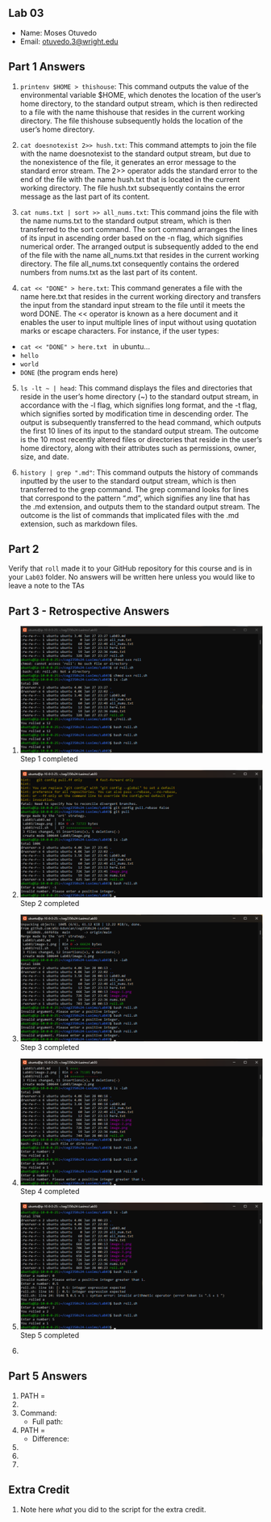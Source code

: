 ## Lab 03

- Name: Moses Otuvedo
- Email: otuvedo.3@wright.edu

## Part 1 Answers

1. `printenv $HOME > thishouse`: This command outputs the value of the environmental variable $HOME, which denotes the location of the user’s home directory, to the standard output stream, which is then redirected to a file with the name thishouse that resides in the current working directory. The file thishouse subsequently holds the location of the user’s home directory.

2. `cat doesnotexist 2>> hush.txt`: This command attempts to join the file with the name doesnotexist to the standard output stream, but due to the nonexistence of the file, it generates an error message to the standard error stream. The 2>> operator adds the standard error to the end of the file with the name hush.txt that is located in the current working directory. The file hush.txt subsequently contains the error message as the last part of its content.

3. `cat nums.txt | sort >> all_nums.txt`: This command joins the file with the name nums.txt to the standard output stream, which is then transferred to the sort command. The sort command arranges the lines of its input in ascending order based on the -n flag, which signifies numerical order. The arranged output is subsequently added to the end of the file with the name all_nums.txt that resides in the current working directory. The file all_nums.txt consequently contains the ordered numbers from nums.txt as the last part of its content.

4. `cat << "DONE" > here.txt`: This command generates a file with the name here.txt that resides in the current working directory and transfers the input from the standard input stream to the file until it meets the word DONE. The << operator is known as a here document and it enables the user to input multiple lines of input without using quotation marks or escape characters. For instance, if the user types:

 - `cat << "DONE" > here.txt ` in ubuntu...
 - `hello`
 - `world`
 - `DONE` (the program ends here)


5. `ls -lt ~ | head`: This command displays the files and directories that reside in the user’s home directory (~) to the standard output stream, in accordance with the -l flag, which signifies long format, and the -t flag, which signifies sorted by modification time in descending order. The output is subsequently transferred to the head command, which outputs the first 10 lines of its input to the standard output stream. The outcome is the 10 most recently altered files or directories that reside in the user’s home directory, along with their attributes such as permissions, owner, size, and date.

6. `history | grep ".md"`: This command outputs the history of commands inputted by the user to the standard output stream, which is then transferred to the grep command. The grep command looks for lines that correspond to the pattern “.md”, which signifies any line that has the .md extension, and outputs them to the standard output stream. The outcome is the list of commands that implicated files with the .md extension, such as markdown files.

## Part 2

Verify that `roll` made it to your GitHub repository for this course and is in your `Lab03` folder.  No answers will be written here unless you would like to leave a note to the TAs

## Part 3 - Retrospective Answers

1. ![Step 1 completed](image.png)
Step 1 completed

2. ![Step 2 completed](image-1.png)
Step 2 completed

3. ![Step 3 completed](image-2.png)
Step 3 completed

4. ![Step 4 completed](image-3.png)
Step 4 completed

5. ![Step 5 completed](image-5.png)
Step 5 completed

6. 


## Part 5 Answers

1. PATH =
2.
3. Command:
   - Full path:
4. PATH =
   - Difference:
5.
6.
7.

## Extra Credit

1. Note here *what* you did to the script for the extra credit.